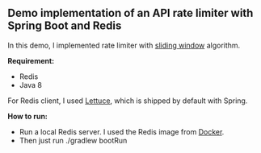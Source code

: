 ## Demo implementation of an API rate limiter with Spring Boot and Redis

In this demo, I implemented rate limiter with [sliding window](https://konghq.com/blog/how-to-design-a-scalable-rate-limiting-algorithm/)
algorithm. 


**Requirement:**

* Redis
* Java 8

For Redis client, I used [Lettuce](https://github.com/lettuce-io/lettuce-core), which is shipped by default with Spring.


**How to run:**
- Run a local Redis server. I used the Redis image from [Docker](https://hub.docker.com/_/redis).
- Then just run ./gradlew bootRun